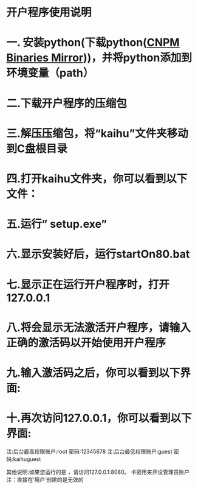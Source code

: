 # 开户程序使用说明
# 一.	安装python(下载python([CNPM Binaries Mirror](https://registry.npmmirror.com/binary.html?path=python/3.9.6/ "CNPM Binaries Mirror")))，并将python添加到环境变量（path）
 
# 二.下载开户程序的压缩包
# 三.解压压缩包，将“kaihu”文件夹移动到C盘根目录
# 四.打开kaihu文件夹，你可以看到以下文件：
# 五.运行” setup.exe”
# 六.显示安装好后，运行startOn80.bat
# 七.显示正在运行开户程序时，打开127.0.0.1
# 八.将会显示无法激活开户程序，请输入正确的激活码以开始使用开户程序
# 九.输入激活码之后，你可以看到以下界面:
# 十.再次访问127.0.0.1，你可以看到以下界面:
注:后台最高权限账户:root 密码:12345678
注:后台最低权限账户:guest 密码:kaihuguest




其他说明:如果您运行的是 ，请访问127.0.0.1:8080。
卡密用来开设管理员账户
注：直接在‘用户’创建的是无效的
